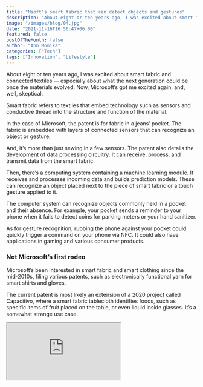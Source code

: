 ```yaml
---
title: "Msoft's smart fabric that can detect objects and gestures"
description: "About eight or ten years ago, I was excited about smart fabric and connected textiles —  especially about what the next generation could be once the materials evolved."
image: "/images/blog/04.jpg"
date: "2021-11-16T16:56:47+06:00"
featured: false
postOfTheMonth: false
author: "Ann Monika"
categories: ["Tech"]
tags: ["Innovation", "Lifestyle"]
---
```


About eight or ten years ago, I was excited about smart fabric and connected textiles —  especially about what the next generation could be once the materials evolved. Now, Microsoft’s got me excited again, and, well, skeptical.

Smart fabric refers to textiles that embed technology such as sensors and conductive thread into the structure and function of the material.

In the case of Microsoft, the patent is for fabric in a jeans’ pocket. The fabric is embedded with layers of connected sensors that can recognize an object or gesture.  

And, it’s more than just sewing in a few sensors. The patent also details the development of data processing circuitry. It can receive, process, and transmit data from the smart fabric.

Then, there’s a computing system containing a machine learning module. It receives and processes incoming data and builds prediction models. These can recognize an object placed next to the piece of smart fabric or a touch gesture applied to it. 

The computer system can recognize objects commonly held in a pocket and their absence. For example, your pocket sends a reminder to your phone when it fails to detect coins for parking meters or your hand sanitizer. 

As for gesture recognition, rubbing the phone against your pocket could quickly trigger a command on your phone via NFC. It could also have applications in gaming and various consumer products.

### Not Microsoft’s first rodeo

Microsoft’s been interested in smart fabric and smart clothing since the mid-2010s, filing various patents, such as electronically functional yarn for smart shirts and gloves. 

The current patent is most likely an extension of a 2020 project called Capacitivo, where a smart fabric tablecloth identifies foods, such as specific items of fruit placed on the table, or even liquid inside glasses. It’s a somewhat strange use case. 

<div class="ratio ratio-16x9">
<iframe src="https://www.youtube.com/embed/ITYGILCULPo"></iframe>
</div>

